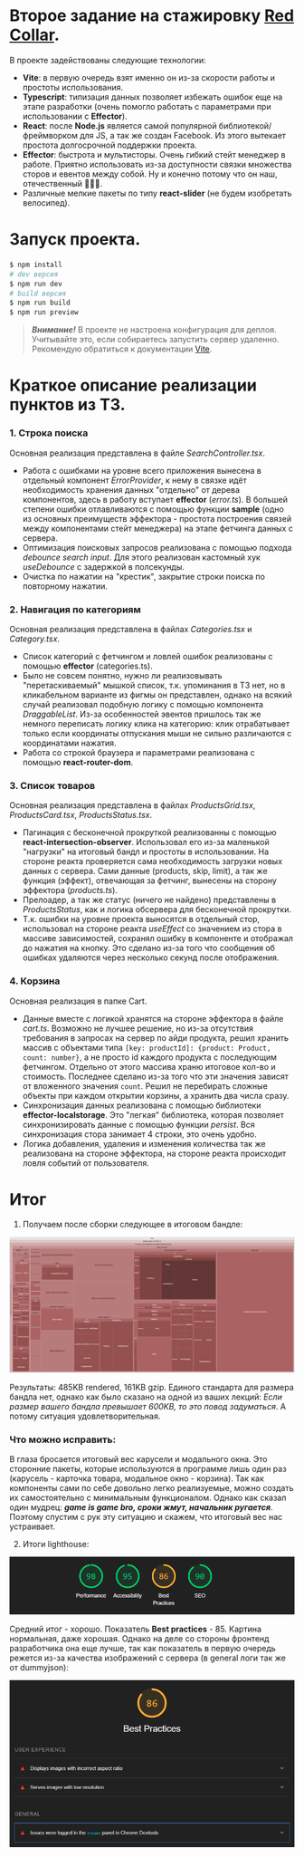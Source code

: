 # Второе задание на стажировку [Red Collar](https://redcollar.ru/).

В проекте задействованы следующие технологии:
* **Vite**: в первую очередь взят именно он из-за скорости работы и простоты использования.
* **Typescript**: типизация данных позволяет избежать ошибок еще на этапе разработки (очень помогло работать с параметрами при использовании с **Effector**).
* **React**: после **Node.js** является самой популярной библиотекой/фреймворком для JS, а так же создан Facebook. Из этого вытекает простота долгосрочной поддержки проекта.
* **Effector**: быстрота и мультисторы. Очень гибкий стейт менеджер в работе. Приятно использовать из-за доступности связки множества сторов и евентов между собой. Ну и конечно потому что он наш, отечественный 💪💪💪.
* Различные мелкие пакеты по типу **react-slider** (не будем изобретать велосипед).

# Запуск проекта.

```bash
$ npm install
# dev версия
$ npm run dev
# build версия
$ npm run build
$ npm run preview
```
> ***Внимание!*** В проекте не настроена конфигурация для деплоя. Учитывайте это, если собираетесь запустить сервер удаленно. Рекомендую обратиться к документации [Vite](https://vitejs.dev/guide/static-deploy).

# Краткое описание реализации пунктов из ТЗ.

### 1. Строка поиска

Основная реализация представлена в файле *SearchController.tsx*. 

* Работа с ошибками на уровне всего приложения вынесена в отдельный компонент *ErrorProvider*, к нему в связке идёт необходимость хранения данных "отдельно" от дерева компонентов, здесь в работу вступает **effector** (*error.ts*). В большей степени ошибки отлавливаются с помощью функции **sample** (одно из основных преимуществ эффектора - простота построения связей между компонентами стейт менеджера) на этапе фетчинга данных с сервера.
* Оптимизация поисковых запросов реализована с помощью подхода *debounce search input*. Для этого реализован кастомный хук *useDebounce* с задержкой в полсекунды.
* Очистка по нажатии на "крестик", закрытие строки поиска по повторному нажатии.

### 2. Навигация по категориям

Основная реализация представлена в файлах *Categories.tsx* и *Category.tsx*. 

* Список категорий с фетчингом и ловлей ошибок реализованы с помощью **effector** (categories.ts).
* Было не совсем понятно, нужно ли реализовывать "перетаскиваемый" мышкой список, т.к. упоминания в ТЗ нет, но в кликабельном варианте из фигмы он представлен, однако на всякий случай реализовал подобную логику с помощью компонента *DraggableList*. Из-за особенностей эвентов пришлось так же немного переписать логику клика на категорию: клик отрабатывает только если координаты отпускания мыши не сильно различаются с координатами нажатия.
* Работа со строкой браузера и параметрами реализована с помощью **react-router-dom**.

### 3. Список товаров

Основная реализация представлена в файлах *ProductsGrid.tsx*, *ProductsCard.tsx*, *ProductsStatus.tsx*.

* Пагинация с бесконечной прокруткой реализованны с помощью **react-intersection-observer**. Использовал его из-за маленькой "нагрузки" на итоговый бандл и простоты в использовании. На стороне реакта проверяется сама необходимость загрузки новых данных с сервера. Сами данные (products, skip, limit), а так же функция (эффект), отвечающая за фетчинг, вынесены на сторону эффектора (*products.ts*).
* Прелоадер, а так же статус (ничего не найдено) представлены в *ProductsStatus*, как и логика обсервера для бесконечной прокрутки.
* Т.к. ошибки на уровне проекта выносятся в отдельный стор, использовал на стороне реакта *useEffect* со значением из стора в массиве зависимостей, сохранял ошибку в компоненте и отображал до нажатия на кнопку. Это сделано из-за того что сообщения об ошибках удаляются через несколько секунд после отображения.

### 4. Корзина

Основная реализация в папке Cart. 

* Данные вместе с логикой хранятся на стороне эффектора в файле *cart.ts*. Возможно не лучшее решение, но из-за отсутствия требования в запросах на сервер по айди продукта, решил хранить массив с объектами типа ```[key: productId]: {product: Product, count: number}```, а не просто id каждого продукта с последующим фетчингом. Отдельно от этого массива храню итоговое кол-во и стоимость. Последнее сделано из-за того что эти значения зависят от вложенного значения ```count```. Решил не перебирать сложные объекты при каждом открытии корзины, а хранить два числа сразу. 
* Синхронизация данных реализована с помощью библиотеки **effector-localstorage**. Это "легкая" библиотека, которая позволяет синхронизировать данные с помощью функции *persist*. Вся синхронизация стора занимает 4 строки, это очень удобно.
* Логика добавления, удаления и изменения количества так же реализована на стороне эффектора, на стороне реакта происходит ловля событий от пользователя.

# Итог

1. Получаем после сборки следующее в итоговом бандле:

![Result bundle](readme_assets/bundle.png)

Результаты: 485KB rendered, 161KB gzip. Единого стандарта для размера бандла нет, однако как было сказано на одной из ваших лекций: *Если размер вашего бандла превышает 600KB, то это повод задуматься*. А потому ситуация удовлетворительная.

### Что можно исправить:

В глаза бросается итоговый вес карусели и модального окна. Это сторонние пакеты, которые используются в программе лишь один раз (карусель - карточка товара, модальное окно - корзина). Так как компоненты сами по себе довольно легко реализуемые, можно создать их самостоятельно с минимальным функционалом. Однако как сказал один мудрец: ***game is game bro, сроки жмут, начальник ругается***. Поэтому спустим с рук эту ситуацию и скажем, что итоговый вес нас устраивает.

2. Итоги lighthouse:

![lighthouse results](readme_assets/lighthouse_results.png)

Средний итог - хорошо. Показатель **Best practices** - 85. Картина нормальная, даже хорошая. Однако на деле со стороны фронтенд разработчика она еще лучше, так как показатель в первую очередь режется из-за качества изображений с сервера (в general логи так же от dummyjson):

![best practices result](readme_assets/best_practices_results.png)